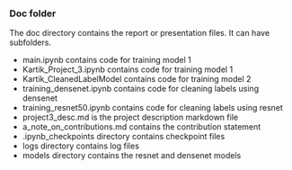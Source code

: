 ### Doc folder

The doc directory contains the report or presentation files. It can have subfolders.
 - main.ipynb contains code for training model 1
 - Kartik_Project_3.ipynb contains code for training model 1 
 - Kartik_CleanedLabelModel contains code for training model 2
 - training_densenet.ipynb contains code for cleaning labels using densenet
 - training_resnet50.ipynb contains code for cleaning labels using resnet
 - project3_desc.md is the project description markdown file
 - a_note_on_contributions.md contains the contribution statement 
 - .ipynb_checkpoints directory contains checkpoint files
 - logs directory contains log files
 - models directory contains the resnet and densenet models
